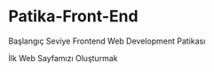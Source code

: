 # Patika-Front-End
Başlangıç Seviye Frontend Web Development Patikası

İlk Web Sayfamızı Oluşturmak
